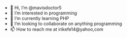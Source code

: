 - 👋 Hi, I’m @mavisdoctor5
- 👀 I’m interested in programming
- 🌱 I’m currently learning PHP
- 💞️ I’m looking to collaborate on anything programming
- 📫 How to reach me at irikefe14@yahoo,com

<!---
mavisdoctor5/mavisdoctor5 is a ✨ special ✨ repository because its `README.md` (this file) appears on your GitHub profile.
You can click the Preview link to take a look at your changes.
--->
